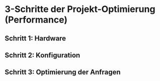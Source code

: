 # 3-Schritte der Projekt-Optimierung (Performance) 

## Schritt 1: Hardware 




## Schritt 2: Konfiguration 




## Schritt 3: Optimierung der Anfragen 
